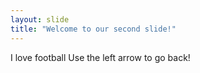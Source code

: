 ```yaml
---
layout: slide
title: "Welcome to our second slide!"
---
```

I love football
Use the left arrow to go back!